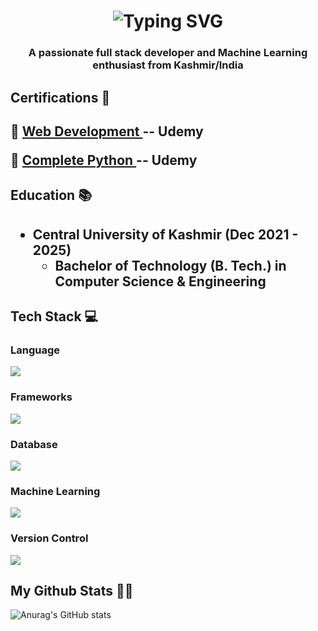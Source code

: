 
<h1 align="center"<a href="https://git.io/typing-svg"><img src="https://readme-typing-svg.demolab.com?font=Fira+Code&weight=500&size=28&pause=&color=FFFFFF&center=true&repeat=false&random=false&width=435&lines=Hi+%F0%9F%91%8B%2C+I'm;+Mohammad+Ikhlas" alt="Typing SVG" /></a></h1>

<h3 align="center">A passionate full stack developer and Machine Learning enthusiast from Kashmir/India</h3>

<h2>Certifications 📜<h2>
<p font_size="5px" >🔹 <a href="https://www.udemy.com/certificate/UC-7e5b3b9f-3015-49e4-b3e1-ea24730d92a1/">Web Development </a>-- Udemy</p>
<p style="font_size: 2px">🔹 <a href="https://www.udemy.com/certificate/UC-8674a207-4368-42f4-aae7-10c9a0ae6faa/">Complete Python </a>-- Udemy</p>
<h2>Education  📚<h2>
<ul dir="auto">
<li><strong>Central University of Kashmir</strong> (Dec 2021 - 2025)
<ul dir="auto">
<li>Bachelor of Technology (B. Tech.) in Computer Science &amp; Engineering</li>
</ul>
</li>
</ul>
<h2>Tech Stack 💻</h2>
<h3>Language</h3>
<a href="https://skillicons.dev">
    <img src="https://skillicons.dev/icons?i=c,cpp,python,java,javascript,html" />
</a>
<h3>Frameworks</h3>
<a href="https://skillicons.dev">
    <img src="https://skillicons.dev/icons?i=react,flask,nodejs,express,bootstrap" />
</a>
<h3>Database</h3>
<a href="https://skillicons.dev">
    <img src="https://skillicons.dev/icons?i=mongodb,mysql" />
</a>
<h3>Machine Learning</h3>
<a href="https://skillicons.dev">
    <img src="https://skillicons.dev/icons?i=sklearn" />
</a>
<h3>Version Control</h3>
<a href="https://skillicons.dev">
    <img src="https://skillicons.dev/icons?i=git,github" />
</a>

<h2>My Github Stats  💪🏼</h2>

![Anurag's GitHub stats](https://github-readme-stats.vercel.app/api?username=mikhlas9&hide=contribs,prs)


          




